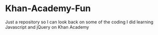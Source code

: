 # Khan-Academy-Fun
Just a repository so I can look back on some of the coding I did learning Javascript and jQuery on Khan Academy
